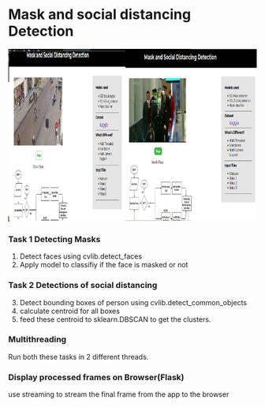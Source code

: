 # Mask and social distancing Detection

<img src="https://github.com/hitzz97/mask-dist-detection/blob/master/demo.png" height="350" width="800"/>

### Task 1 Detecting Masks
1. Detect faces using cvlib.detect_faces
2. Apply model to classifiy if the face is masked or not 

### Task 2 Detections of social distancing
3. Detect bounding boxes of person using cvlib.detect_common_objects 
4. calculate centroid for all boxes
5. feed these centroid to sklearn.DBSCAN to get the clusters.

### Multithreading 
Run both these tasks in 2 different threads.

### Display processed frames on Browser(Flask)
use streaming to stream the final frame from the app to the browser
